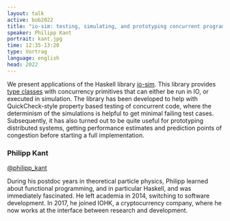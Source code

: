 ```yaml
---
layout: talk
active: bob2022
title: "io-sim: testing, simulating, and prototyping concurrent programs in Haskell"
speaker: Philipp Kant
portrait: kant.jpg
time: 12:35-13:20
type: Vortrag
language: english
head: 2022
---
```



We present applications of the Haskell library
[io-sim](https://github.com/input-output-hk/ouroboros-network/tree/master/io-sim). This
library provides [type
classes](https://github.com/input-output-hk/ouroboros-network/tree/master/io-classes)
with concurrency primitives that can either be run in IO, or executed
in simulation. The library has been developed to help with
QuickCheck-style property based testing of concurrent code, where the
determinism of the simulations is helpful to get minimal failing test
cases. Subsequently, it has also turned out to be quite useful for
prototyping distributed systems, getting performance estimates and
prediction points of congestion before starting a full implementation.

### Philipp Kant 

[@philipp_kant](http://www.twitter.com/philipp_kant)

During his postdoc years in theoretical particle physics, Philipp
learned about functional programming, and in particular Haskell, and
was immediately fascinated. He left academia in 2014, switching to
software development. In 2017, he joined IOHK, a cryptocurrency
company, where he now works at the interface between research and
development.

